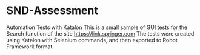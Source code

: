 # SND-Assessment
Automation Tests with Katalon
This is a small sample of GUI tests for the Search function of the site https://link.springer.com
The tests were created using Katalon with Selenium commands, and then exported to Robot Framework format. 
